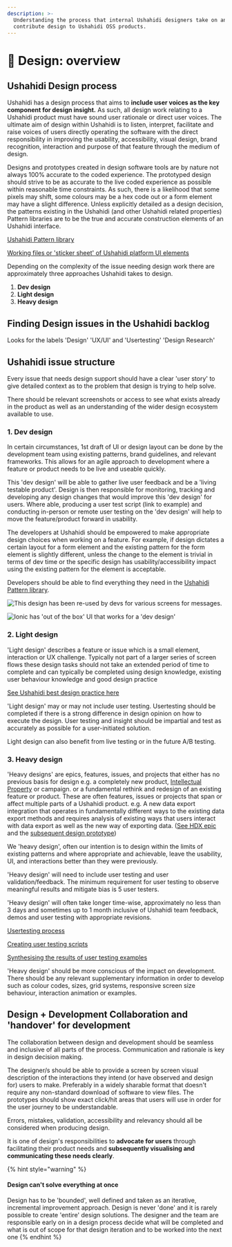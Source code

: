 ```yaml
---
description: >-
  Understanding the process that internal Ushahidi designers take on and how to
  contribute design to Ushahidi OSS products.
---
```


# 🎨 Design: overview

## Ushahidi Design process

Ushahidi has a design process that aims to **include user voices as the key component for design insight.** As such, all design work relating to a Ushahidi product must have sound user rationale or direct user voices. The ultimate aim of design within Ushahidi is to listen, interpret, facilitate and raise voices of users directly operating the software with the direct responsibility in improving the usability, accessibility, visual design, brand recognition, interaction and purpose of that feature through the medium of design.

Designs and prototypes created in design software tools are by nature not always 100% accurate to the coded experience. The prototyped design should strive to be as accurate to the live coded experience as possible within reasonable time constraints. As such, there is a likelihood that some pixels may shift, some colours may be a hex code out or a form element may have a slight difference. Unless explicitly detailed as a design decision, the patterns existing in the Ushahidi (and other Ushahidi related properties) Pattern libraries are to be the true and accurate construction elements of an Ushahidi interface.

[Ushahidi Pattern library](http://preview.ushahidi.com/platform-pattern-library/develop/index.html)

[Working files or 'sticker sheet' of Ushahidi platform UI elements](ushahidi-platform-sticker-sheet.md)

Depending on the complexity of the issue needing design work there are approximately three approaches Ushahidi takes to design.

1. **Dev design**
2. **Light design**
3. **Heavy design**

## Finding Design issues in the Ushahidi backlog

Looks for the labels 'Design' 'UX/UI' and 'Usertesting' 'Design Research'

## Ushahidi issue structure

Every issue that needs design support should have a clear 'user story' to give detailed context as to the problem that design is trying to help solve.

There should be relevant screenshots or access to see what exists already in the product as well as an understanding of the wider design ecosystem available to use.

### 1. Dev design

In certain circumstances, 1st draft of UI or design layout can be done by the development team using existing patterns, brand guidelines, and relevant frameworks. This allows for an agile approach to development where a feature or product needs to be live and useable quickly.

This 'dev design' will be able to gather live user feedback and be a 'living testable product'. Design is then responsible for monitoring, tracking and developing any design changes that would improve this 'dev design' for users. Where able, producing a user test script (link to example) and conducting in-person or remote user testing on the 'dev design' will help to move the feature/product forward in usability.

The developers at Ushahidi should be empowered to make appropriate design choices when working on a feature. For example, if design dictates a certain layout for a form element and the existing pattern for the form element is slightly different, unless the change to the element is trivial in terms of dev time or the specific design has usability/accessibility impact using the existing pattern for the element is acceptable.

Developers should be able to find everything they need in the [Ushahidi Pattern library](http://preview.ushahidi.com/platform-pattern-library/develop/index.html).

![This design has been re-used by devs for various screens for messages.](<../../.gitbook/assets/pattern-library-snackbar (1) (1) (1).png>)

![Ionic has 'out of the box' UI that works for a 'dev design'](<../../.gitbook/assets/ionic (1) (1) (1).png>)

### 2. Light design

'Light design' describes a feature or issue which is a small element, interaction or UX challenge. Typically not part of a larger series of screen flows these design tasks should not take an extended period of time to complete and can typically be completed using design knowledge, existing user behaviour knowledge and good design practice

[See Ushahidi best design practice here](best-practice-design.md)

'Light design' may or may not include user testing. Usertesting should be completed if there is a strong difference in design opinion on how to execute the design. User testing and insight should be impartial and test as accurately as possible for a user-initiated solution.

Light design can also benefit from live testing or in the future A/B testing.

### 3. Heavy design

'Heavy designs' are epics, features, issues, and projects that either has no previous basis for design e.g. a completely new product, [Intellectual Property](https://en.wikipedia.org/wiki/Intellectual\_property) or campaign. or a fundamental rethink and redesign of an existing feature or product. These are often features, issues or projects that span or affect multiple parts of a Ushahidi product. e.g. A new data export integration that operates in fundamentally different ways to the existing data export methods and requires analysis of existing ways that users interact with data export as well as the new way of exporting data. ([See HDX epic](https://github.com/ushahidi/platform/issues/2397) and the [subsequent design prototype](https://xd.adobe.com/view/2690f082-d88d-4788-5db7-b04c9474a404-50a1/?fullscreen))

We 'heavy design', often our intention is to design within the limits of existing patterns and where appropriate and achievable, leave the usability, UI, and interactions better than they were previously.

'Heavy design' will need to include user testing and user validation/feedback. The minimum requirement for user testing to observe meaningful results and mitigate bias is 5 user testers.

'Heavy design' will often take longer time-wise, approximately no less than 3 days and sometimes up to 1 month inclusive of Ushahidi team feedback, demos and user testing with appropriate revisions.

[Usertesting process](user-testing-process.md)

[Creating user testing scripts](user-testing-script-examples.md)

[Synthesising the results of user testing examples](synthesising-user-testing-results-examples/)

'Heavy design' should be more conscious of the impact on development. There should be any relevant supplementary information in order to develop such as colour codes, sizes, grid systems, responsive screen size behaviour, interaction animation or examples.

## Design + Development Collaboration and 'handover' for development

The collaboration between design and development should be seamless and inclusive of all parts of the process. Communication and rationale is key in design decision making.

The designer/s should be able to provide a screen by screen visual description of the interactions they intend (or have observed and design for) users to make. Preferably in a widely sharable format that doesn't require any non-standard download of software to view files. The prototypes should show exact click/hit areas that users will use in order for the user journey to be understandable.

Errors, mistakes, validation, accessibility and relevancy should all be considered when producing design.

It is one of design's responsibilities to **advocate for users** through facilitating their product needs and **subsequently visualising and communicating these needs clearly**.

{% hint style="warning" %}
#### Design can't solve everything at once

Design has to be 'bounded', well defined and taken as an iterative, incremental improvement approach. Design is never 'done' and it is rarely possible to create 'entire' design solutions. The designer and the team are responsible early on in a design process decide what will be completed and what is out of scope for that design iteration and to be worked into the next one
{% endhint %}
